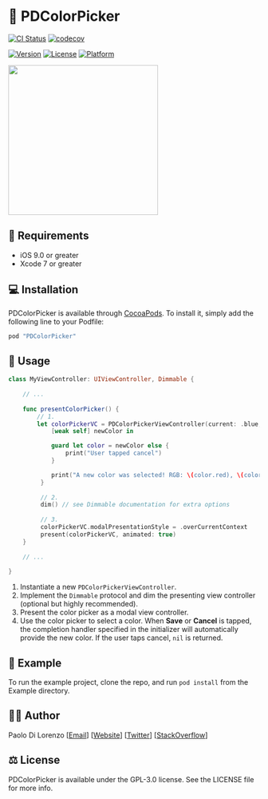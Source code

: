 # 🎨 PDColorPicker

[![CI Status](http://img.shields.io/travis/pdil/PDColorPicker.svg?style=flat)](https://travis-ci.org/pdil/PDColorPicker)
[![codecov](https://codecov.io/gh/pdil/PDColorPicker/branch/master/graph/badge.svg)](https://codecov.io/gh/pdil/PDColorPicker)

[![Version](https://img.shields.io/cocoapods/v/PDColorPicker.svg?style=flat)](http://cocoapods.org/pods/PDColorPicker)
[![License](https://img.shields.io/cocoapods/l/PDColorPicker.svg?style=flat)](http://cocoapods.org/pods/PDColorPicker)
[![Platform](https://img.shields.io/cocoapods/p/PDColorPicker.svg?style=flat)](http://cocoapods.org/pods/PDColorPicker)

<img src="https://raw.githubusercontent.com/pdil/PDColorPicker/master/Resources/colorpicker.jpg" width=300>

## 📄 Requirements

* iOS 9.0 or greater
* Xcode 7 or greater

## 💻 Installation

PDColorPicker is available through [CocoaPods](http://cocoapods.org). To install
it, simply add the following line to your Podfile:

```ruby
pod "PDColorPicker"
```

## 📝 Usage

```swift
class MyViewController: UIViewController, Dimmable {
  
    // ...
  
    func presentColorPicker() {
        // 1.
        let colorPickerVC = PDColorPickerViewController(current: .blue, tintColor: .black) {
            [weak self] newColor in

            guard let color = newColor else {
                print("User tapped cancel")
            }

            print("A new color was selected! RGB: \(color.red), \(color.green), \(color.blue)")
         }
  
         // 2.
         dim() // see Dimmable documentation for extra options
    
         // 3.
         colorPickerVC.modalPresentationStyle = .overCurrentContext
         present(colorPickerVC, animated: true)
    }
  
    // ...
  
}
```

1. Instantiate a new `PDColorPickerViewController`.
2. Implement the `Dimmable` protocol and dim the presenting view controller (optional but highly recommended).
3. Present the color picker as a modal view controller.
4. Use the color picker to select a color. When **Save** or **Cancel** is tapped, the completion handler specified in the initializer will automatically provide the new color. If the user taps cancel, `nil` is returned.

## 📲 Example

To run the example project, clone the repo, and run `pod install` from the Example directory.

## 🙋‍♂️ Author

Paolo Di Lorenzo [[Email](mailto:paolo@dilorenzo.pl?subject=PDColorPicker)] [[Website](https://dilorenzo.pl)] [[Twitter](https://twitter.com/dilorenzopl)] [[StackOverflow](https://stackoverflow.com/users/7264964/paolo)]

## ⚖️ License

PDColorPicker is available under the GPL-3.0 license. See the LICENSE file for more info.
